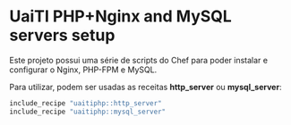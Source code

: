 # UaiTI PHP+Nginx and MySQL servers setup

Este projeto possui uma série de scripts do Chef para poder instalar e configurar
o Nginx, PHP-FPM e MySQL.

Para utilizar, podem ser usadas as receitas **http_server** ou **mysql_server**:

```ruby
include_recipe "uaitiphp::http_server"
include_recipe "uaitiphp::mysql_server"
```



